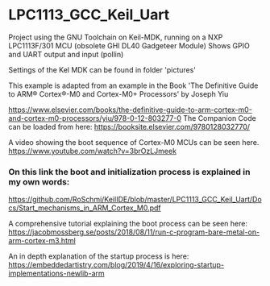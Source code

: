 # LPC1113_GCC_Keil_Uart

Project using the GNU Toolchain on Keil-MDK, running on a NXP LPC1113F/301 MCU (obsolete GHI DL40 Gadgeteer Module)
Shows GPIO and UART output and input (pollin)

Settings of the Kel MDK can be found in folder 'pictures'

This example is adapted from an example in the Book 'The Definitive Guide to ARM® Cortex®-M0 and Cortex-M0+ Processors' by Joseph Yiu

https://www.elsevier.com/books/the-definitive-guide-to-arm-cortex-m0-and-cortex-m0-processors/yiu/978-0-12-803277-0
The Companion Code can be loaded from here:
https://booksite.elsevier.com/9780128032770/

A video showing the boot sequence of Cortex-M0 MCUs can be seen here.
https://www.youtube.com/watch?v=3brOzLJmeek

### On this link the boot and initialization process is explained in my own words:
https://github.com/RoSchmi/KeilIDE/blob/master/LPC1113_GCC_Keil_Uart/Docs/Start_mechanisms_in_ARM_Cortex_M0.pdf

A comprehensive tutorial explaining the boot process can be seen here:
https://jacobmossberg.se/posts/2018/08/11/run-c-program-bare-metal-on-arm-cortex-m3.html

An in depth explanation of the startup process is here:
https://embeddedartistry.com/blog/2019/4/16/exploring-startup-implementations-newlib-arm
